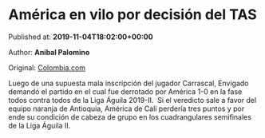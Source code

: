 
# América en vilo por decisión del TAS

Published at: **2019-11-04T18:02:00+00:00**

Author: **Anibal Palomino**

Original: [Colombia.com](https://www.colombia.com/futbol/liga-colombiana/liga-aguila-ii-tas-america-de-cali-dimayor-envigado-carrascal-246476)

Luego de una supuesta mala inscripción del jugador Carrascal, Envigado demandó el partido en el cual fue derrotado por América 1-0 en la fase todos contra todos de la Liga Águila 2019-II. 
Si el veredicto sale a favor del equipo naranja de Antioquia, América de Cali perdería tres puntos y por ende su condición de cabeza de grupo en los cuadrangulares semifinales de la Liga Águila II. 
